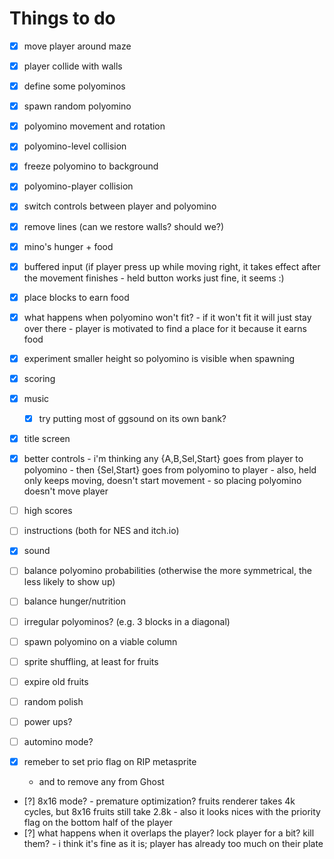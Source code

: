 # Things to do

- [x] move player around maze
- [x] player collide with walls
- [x] define some polyominos
- [x] spawn random polyomino
- [x] polyomino movement and rotation
- [x] polyomino-level collision
- [x] freeze polyomino to background
- [x] polyomino-player collision
- [x] switch controls between player and polyomino
- [x] remove lines (can we restore walls? should we?)
- [x] mino's hunger + food
- [x] buffered input (if player press up while moving right, it takes effect after the movement finishes
      - held button works just fine, it seems :)
- [x] place blocks to earn food
- [x] what happens when polyomino won't fit?
      - if it won't fit it will just stay over there
      - player is motivated to find a place for it because it earns food
- [x] experiment smaller height so polyomino is visible when spawning
- [x] scoring
- [x] music
   - [x] try putting most of ggsound on its own bank?
- [x] title screen

- [x] better controls
      - i'm thinking any {A,B,Sel,Start} goes from player to polyomino
      - then {Sel,Start} goes from polyomino to player
      - also, held only keeps moving, doesn't start movement - so placing polyomino doesn't move player
- [ ] high scores
- [ ] instructions (both for NES and itch.io)
- [x] sound
- [ ] balance polyomino probabilities (otherwise the more symmetrical, the less likely to show up)
- [ ] balance hunger/nutrition
- [ ] irregular polyominos? (e.g. 3 blocks in a diagonal)
- [ ] spawn polyomino on a viable column
- [ ] sprite shuffling, at least for fruits
- [ ] expire old fruits
- [ ] random polish
- [ ] power ups?
- [ ] automino mode?
- [x] remeber to set prio flag on RIP metasprite
     - and to remove any from Ghost
- [?] 8x16 mode?
      - premature optimization?
        fruits renderer takes 4k cycles, but 8x16 fruits still take 2.8k
      - also it looks nices with the priority flag on the bottom half of the player
- [?] what happens when it overlaps the player? lock player for a bit? kill them?
      - i think it's fine as it is; player has already too much on their plate
